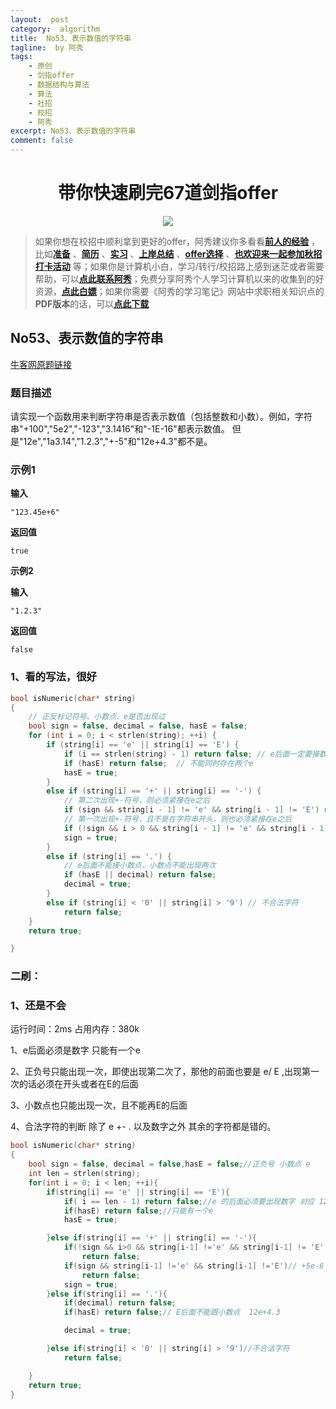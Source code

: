 ```yaml
---
layout:  post
category:  algorithm
title:  No53、表示数值的字符串
tagline:  by 阿秀
tags:
    - 原创
    - 剑指offer
    - 数据结构与算法
    - 算法
    - 社招
    - 校招
    - 阿秀
excerpt: No53、表示数值的字符串
comment: false
---
```


<h1 align="center">带你快速刷完67道剑指offer</h1>

<div align="center">
  <a href="/notes/05-xiustar/01-xiustar_reading_guide/01-introduce.html#阿秀组建了一个校招学习圈子">
      <img src="https://axiu-image-bed.oss-cn-shanghai.aliyuncs.com/img/202205222116157.png">
  </a></div>


> 如果你想在校招中顺利拿到更好的offer，阿秀建议你多看看<font style="font-weight:bold; color:#4169E1;text-decoration:underline;">[前人的经验](/notes/05-xiustar/01-xiustar_reading_guide/01-introduce.md)</font> ，比如<font style="font-weight:bold; color:#4169E1;text-decoration:underline;">[准备](/notes/05-xiustar/02-campus_prepare/02-01-校招重要时间点科普.md)</font> 、<font style="font-weight:bold; color:#4169E1;text-decoration:underline;">[简历](/notes/05-xiustar/03-resume/01-00-简历开篇词.md)</font> 、<font style="font-weight:bold; color:#4169E1;text-decoration:underline;">[实习](/notes/05-xiustar/04-school_practice/20220320-从公司角度来看，为什么要招实习生.md)</font> 、<font style="font-weight:bold; color:#4169E1;text-decoration:underline;">[上岸总结](/notes/05-xiustar/05-campus_recruitment/2020-12-16-双非渣硕的秋招之路总结（已拿抖音研发岗SP）.md)</font> 、<font style="font-weight:bold; color:#4169E1;text-decoration:underline;">[offer选择](/notes/05-xiustar/06-offer/01-offer_choose.md)</font> 、<font style="font-weight:bold; color:#4169E1;text-decoration:underline;">[也欢迎来一起参加秋招打卡活动](/notes/05-xiustar/01-xiustar_reading_guide/01-introduce.html#阿秀组建了一个校招学习圈子)</font> 等；如果你是计算机小白，学习/转行/校招路上感到迷茫或者需要帮助，可以<font style="font-weight:bold; color:#4169E1;text-decoration:underline;">[点此联系阿秀](/notes/08-other/02-question.md#_4、阿秀-如何才能联系到你)</font>；免费分享阿秀个人学习计算机以来的收集到的好资源，<font style="font-weight:bold; color:#4169E1;text-decoration:underline;">[点此白嫖](/notes/07-resources/01-free/01-introduce.md)</font>；如果你需要《阿秀的学习笔记》网站中求职相关知识点的**PDF版本**的话，可以<font style="font-weight:bold; color:#4169E1;text-decoration:underline;">[点此下载](/notes/08-other/02-question.md#_5、如何下载阿秀的学习笔记内容pdf版本)</font> 

## **No53、表示数值的字符串**

<font style="font-weight:normal; color:#4169E1;text-decoration:underline;" target="_blank"> [牛客网原题链接](https://www.nowcoder.com/practice/6f8c901d091949a5837e24bb82a731f2?tpId=13&&tqId=11206&rp=1&ru=/ta/coding-interviews&qru=/ta/coding-interviews/question-ranking)</font>

### **题目描述**

请实现一个函数用来判断字符串是否表示数值（包括整数和小数）。例如，字符串"+100","5e2","-123","3.1416"和"-1E-16"都表示数值。 但是"12e","1a3.14","1.2.3","+-5"和"12e+4.3"都不是。

### **示例1**

**输入**

```
"123.45e+6"
```

**返回值**

```
true
```

**示例2**

**输入**

```
"1.2.3"
```

**返回值**

```
false
```

### **1、看的写法，很好**

~~~cpp
bool isNumeric(char* string)
{
    // 正反标记符号、小数点、e是否出现过
    bool sign = false, decimal = false, hasE = false;
    for (int i = 0; i < strlen(string); ++i) {
        if (string[i] == 'e' || string[i] == 'E') {
            if (i == strlen(string) - 1) return false; // e后面一定要接数字
            if (hasE) return false;  // 不能同时存在两个e
            hasE = true;
        }
        else if (string[i] == '+' || string[i] == '-') {
            // 第二次出现+-符号，则必须紧接在e之后
            if (sign && string[i - 1] != 'e' && string[i - 1] != 'E') return false;
            // 第一次出现+-符号，且不是在字符串开头，则也必须紧接在e之后
            if (!sign && i > 0 && string[i - 1] != 'e' && string[i - 1] != 'E') return false;
            sign = true;
        }
        else if (string[i] == '.') {
            // e后面不能接小数点，小数点不能出现两次
            if (hasE || decimal) return false;
            decimal = true;
        }
        else if (string[i] < '0' || string[i] > '9') // 不合法字符
            return false;
    }
    return true;

}
~~~



### **二刷：**

### **1、还是不会**

运行时间：2ms  占用内存：380k

1、e后面必须是数字 只能有一个e

2、正负号只能出现一次，即使出现第二次了，那他的前面也要是 e/ E ,出现第一次的话必须在开头或者在E的后面

3、小数点也只能出现一次，且不能再E的后面

4、合法字符的判断 除了 e +-  . 以及数字之外 其余的字符都是错的。

~~~cpp
bool isNumeric(char* string)
{
    bool sign = false, decimal = false,hasE = false;//正负号 小数点 e
    int len = strlen(string);
    for(int i = 0; i < len; ++i){
        if(string[i] == 'e' || string[i] == 'E'){
            if( i == len - 1) return false;//e 的后面必须要出现数字 对应 12e
            if(hasE) return false;//只能有一个e
            hasE = true;

        }else if(string[i] == '+' || string[i] == '-'){                
            if(!sign && i>0 && string[i-1] !='e' && string[i-1] != 'E')// 12e+5 如果第一次出现，且不是在开头，那么也要紧跟在e/E之后
                return false;
            if(sign && string[i-1] !='e' && string[i-1] !='E')// +5e-6  第二次出现，那也要跟在 e/E之后
                return false;
            sign = true;
        }else if(string[i] == '.'){
            if(decimal) return false; 
            if(hasE) return false;// E后面不能跟小数点  12e+4.3

            decimal = true;

        }else if(string[i] < '0' || string[i] > '9')//不合法字符
            return false;

    }
    return true;
}
~~~


<p id = "表示数值的字符串"></p>

